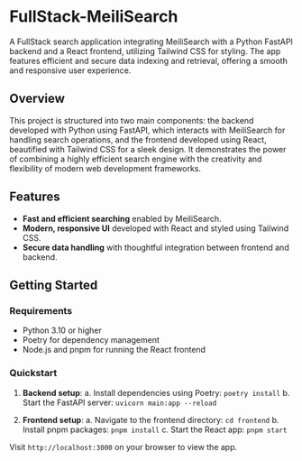 # FullStack-MeiliSearch

A FullStack search application integrating MeiliSearch with a Python FastAPI backend and a React frontend, utilizing Tailwind CSS for styling. The app features efficient and secure data indexing and retrieval, offering a smooth and responsive user experience.

## Overview

This project is structured into two main components: the backend developed with Python using FastAPI, which interacts with MeiliSearch for handling search operations, and the frontend developed using React, beautified with Tailwind CSS for a sleek design. It demonstrates the power of combining a highly efficient search engine with the creativity and flexibility of modern web development frameworks.

## Features

- **Fast and efficient searching** enabled by MeiliSearch.
- **Modern, responsive UI** developed with React and styled using Tailwind CSS.
- **Secure data handling** with thoughtful integration between frontend and backend.

## Getting Started

### Requirements

- Python 3.10 or higher
- Poetry for dependency management
- Node.js and pnpm for running the React frontend

### Quickstart

1. **Backend setup**:
   a. Install dependencies using Poetry: `poetry install`
   b. Start the FastAPI server: `uvicorn main:app --reload`

2. **Frontend setup**:
   a. Navigate to the frontend directory: `cd frontend`
   b. Install pnpm packages: `pnpm install`
   c. Start the React app: `pnpm start`

Visit `http://localhost:3000` on your browser to view the app.
